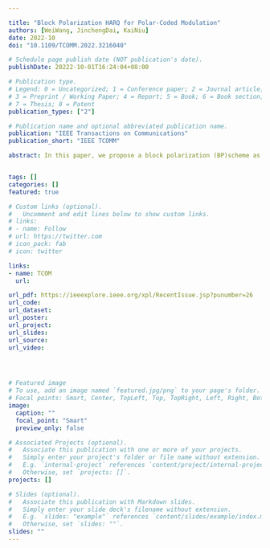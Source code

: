 ```yaml
---

title: "Block Polarization HARQ for Polar-Coded Modulation"
authors: [WeiWang, JinchengDai, KaiNiu]
date: 2022-10
doi: "10.1109/TCOMM.2022.3216040"

# Schedule page publish date (NOT publication's date).
publishDate: 20222-10-01T16:24:04+08:00

# Publication type.
# Legend: 0 = Uncategorized; 1 = Conference paper; 2 = Journal article;
# 3 = Preprint / Working Paper; 4 = Report; 5 = Book; 6 = Book section;
# 7 = Thesis; 8 = Patent
publication_types: ["2"]

# Publication name and optional abbreviated publication name.
publication: "IEEE Transactions on Communications"
publication_short: "IEEE TCOMM"

abstract: In this paper, we propose a block polarization (BP)scheme as a framework to study polar-coded hybrid automatic repeat request (Polar-HARQ) under bit-interleaved polar-coded modulation (BIPCM). The BP scheme of BIPCM can combine multiple independent polar subcodes to form a longer polar code under the block polarization between polar subcodes. The BP scheme of HARQ further carries out block polarization based on the BP scheme of BIPCM, which can combine multiple transmitted BP schemes of BIPCM together to form a longer polar code. When the underlying channels are non-uniform, such as the polarization effect of high-order modulation will lead to nonuniform reliabilities, it is not suitable to use the fixed sequence (e.g., the polarization weight (PW) sequence or Polar sequence in the 5G standard) to construct polar codes. The underlying channels on each polar subcode have uniform reliability by dividing different blocks according to the reliabilities of the underlying channel. Based on this characteristic of BP scheme, we propose a rate-allocation (RA) method to study fast code construction of BP scheme. The key idea of the proposed RA method is finding out the equivalent channel whose average symmetric capacity equals the target transmission rate. The allocated rates are computed according to the symmetric capacities of split channels under the block polarization between polar subcodes. Then the ranking of bit indices within each polar subcode can be obtained by fixed sequence. In this way, the RA code construction is concise and robust for diverse configurations which are the desired features for practical implementation. Simulation results show that the proposed BP scheme under RA construction can achieve almost identical performance as the Gaussian approximation construction with much lower complexity.


tags: []
categories: []
featured: true

# Custom links (optional).
#   Uncomment and edit lines below to show custom links.
# links:
# - name: Follow
# url: https://twitter.com
# icon_pack: fab
# icon: twitter

links:
- name: TCOM
  url: 

url_pdf: https://ieeexplore.ieee.org/xpl/RecentIssue.jsp?punumber=26
url_code: 
url_dataset:
url_poster:
url_project: 
url_slides:
url_source: 
url_video:




# Featured image
# To use, add an image named `featured.jpg/png` to your page's folder. 
# Focal points: Smart, Center, TopLeft, Top, TopRight, Left, Right, BottomLeft, Bottom, BottomRight.
image:
  caption: ""
  focal_point: "Smart"
  preview_only: false

# Associated Projects (optional).
#   Associate this publication with one or more of your projects.
#   Simply enter your project's folder or file name without extension.
#   E.g. `internal-project` references `content/project/internal-project/index.md`.
#   Otherwise, set `projects: []`.
projects: []

# Slides (optional).
#   Associate this publication with Markdown slides.
#   Simply enter your slide deck's filename without extension.
#   E.g. `slides: "example"` references `content/slides/example/index.md`.
#   Otherwise, set `slides: ""`.
slides: ""
---
```


